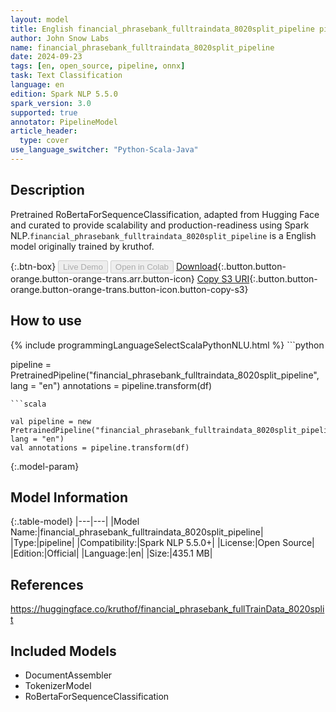 ```yaml
---
layout: model
title: English financial_phrasebank_fulltraindata_8020split_pipeline pipeline RoBertaForSequenceClassification from kruthof
author: John Snow Labs
name: financial_phrasebank_fulltraindata_8020split_pipeline
date: 2024-09-23
tags: [en, open_source, pipeline, onnx]
task: Text Classification
language: en
edition: Spark NLP 5.5.0
spark_version: 3.0
supported: true
annotator: PipelineModel
article_header:
  type: cover
use_language_switcher: "Python-Scala-Java"
---
```


## Description

Pretrained RoBertaForSequenceClassification, adapted from Hugging Face and curated to provide scalability and production-readiness using Spark NLP.`financial_phrasebank_fulltraindata_8020split_pipeline` is a English model originally trained by kruthof.

{:.btn-box}
<button class="button button-orange" disabled>Live Demo</button>
<button class="button button-orange" disabled>Open in Colab</button>
[Download](https://s3.amazonaws.com/auxdata.johnsnowlabs.com/public/models/financial_phrasebank_fulltraindata_8020split_pipeline_en_5.5.0_3.0_1727135453320.zip){:.button.button-orange.button-orange-trans.arr.button-icon}
[Copy S3 URI](s3://auxdata.johnsnowlabs.com/public/models/financial_phrasebank_fulltraindata_8020split_pipeline_en_5.5.0_3.0_1727135453320.zip){:.button.button-orange.button-orange-trans.button-icon.button-copy-s3}

## How to use



<div class="tabs-box" markdown="1">
{% include programmingLanguageSelectScalaPythonNLU.html %}
```python

pipeline = PretrainedPipeline("financial_phrasebank_fulltraindata_8020split_pipeline", lang = "en")
annotations =  pipeline.transform(df)   

```
```scala

val pipeline = new PretrainedPipeline("financial_phrasebank_fulltraindata_8020split_pipeline", lang = "en")
val annotations = pipeline.transform(df)

```
</div>

{:.model-param}
## Model Information

{:.table-model}
|---|---|
|Model Name:|financial_phrasebank_fulltraindata_8020split_pipeline|
|Type:|pipeline|
|Compatibility:|Spark NLP 5.5.0+|
|License:|Open Source|
|Edition:|Official|
|Language:|en|
|Size:|435.1 MB|

## References

https://huggingface.co/kruthof/financial_phrasebank_fullTrainData_8020split

## Included Models

- DocumentAssembler
- TokenizerModel
- RoBertaForSequenceClassification